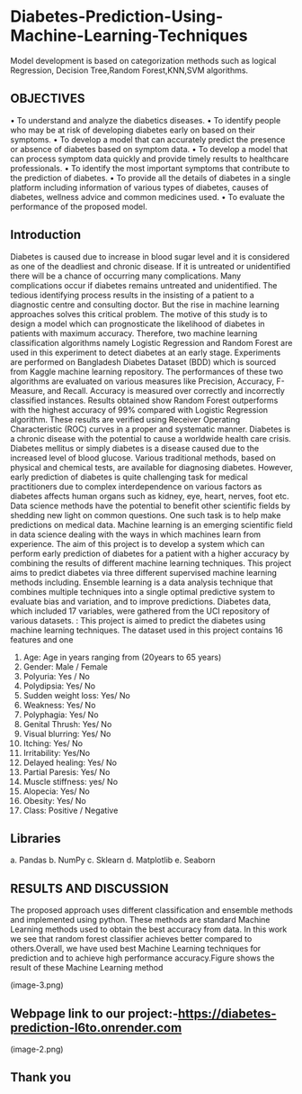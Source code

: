 # Diabetes-Prediction-Using-Machine-Learning-Techniques


 Model development is based on categorization methods such as logical Regression, Decision Tree,Random Forest,KNN,SVM algorithms. 
## OBJECTIVES

• To understand and analyze the diabetics diseases.
• To identify people who may be at risk of developing diabetes early on based on their
symptoms.
• To develop a model that can accurately predict the presence or absence of diabetes
based on symptom data.
• To develop a model that can process symptom data quickly and provide timely results
to healthcare professionals.
• To identify the most important symptoms that contribute to the prediction of diabetes.
• To provide all the details of diabetes in a single platform including information of
various types of diabetes, causes of diabetes, wellness advice and common medicines
used.
• To evaluate the performance of the proposed model.
## Introduction


Diabetes is caused due to increase in blood sugar level and it is considered as one of the deadliest and chronic disease. If it is untreated or unidentified there will be a chance of occurring many complications. Many complications occur if diabetes remains untreated and unidentified. The tedious identifying process results in the insisting of a patient to a diagnostic centre and consulting doctor. But the rise in machine learning approaches solves this critical problem. The motive of this study is to design a model which can prognosticate the likelihood of diabetes in patients with maximum accuracy. Therefore, two machine learning classification algorithms namely Logistic Regression and Random Forest are used in this experiment to detect diabetes at an early stage. Experiments are performed on Bangladesh Diabetes Dataset (BDD) which is sourced from Kaggle machine learning repository. The performances of these two algorithms are evaluated on various measures like Precision, Accuracy, F-Measure, and Recall. Accuracy is measured over correctly and incorrectly classified instances. Results obtained show Random Forest outperforms with the highest accuracy of 99% compared with Logistic Regression algorithm. These results are verified using Receiver Operating Characteristic (ROC) curves in a proper and systematic manner. Diabetes is a chronic disease with the potential to cause a worldwide health care crisis. Diabetes mellitus or simply diabetes is a disease caused due to the increased level of blood glucose. Various traditional methods, based on physical and chemical tests, are available for diagnosing diabetes. However, early prediction of diabetes is quite challenging task for medical practitioners due to complex interdependence on various factors as diabetes affects human organs such as kidney, eye, heart, nerves, foot etc. Data science methods have the potential to benefit other scientific fields by shedding new light on common questions. One such task is to help make predictions on medical data. Machine learning is an emerging scientific field in data science dealing with the ways in which machines learn from experience. The aim of this project is to develop a system which can perform early prediction of diabetes for a patient with a higher accuracy by combining the results of different machine learning techniques. This project aims to predict diabetes via three different supervised machine learning methods including. Ensemble learning is a data analysis technique that combines multiple techniques into a single optimal predictive system to evaluate bias and variation, and to improve predictions. Diabetes data, which included 17 variables, were gathered from the UCI repository of various datasets.
: This project is aimed to predict the diabetes using machine learning techniques. The dataset used in this project contains 16 features and one


1. Age: Age in years ranging from (20years to 65 years)
2. Gender: Male / Female
3. Polyuria: Yes / No
4. Polydipsia: Yes/ No
5. Sudden weight loss: Yes/ No
6. Weakness: Yes/ No
7. Polyphagia: Yes/ No
8. Genital Thrush: Yes/ No
9. Visual blurring: Yes/ No
10. Itching: Yes/ No
11. Irritability: Yes/No
12. Delayed healing: Yes/ No
13. Partial Paresis: Yes/ No
14. Muscle stiffness: yes/ No
15. Alopecia: Yes/ No
16. Obesity: Yes/ No
17. Class: Positive / Negative


## Libraries
a. Pandas
b. NumPy
c. Sklearn
d. Matplotlib
e. Seaborn

## RESULTS AND DISCUSSION
  The proposed approach uses different classification and ensemble methods and implemented using python. These methods are standard Machine Learning methods used to obtain the best accuracy from data. In this work we see that random forest classifier achieves better compared to others.Overall, we have used best Machine Learning techniques for prediction and to achieve high performance accuracy.Figure shows the result of these Machine Learning method

(image-3.png)
## Webpage link to our project:-https://diabetes-prediction-l6to.onrender.com

(image-2.png)


## Thank you
